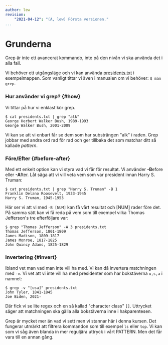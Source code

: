 ```yaml
---
author: lew
revision:
    "2021-04-12": "(A, lew) Första versionen."
...
```

Grunderna
=======================

Grep är inte ett avancerat kommando, inte på den nivån vi ska använda det i alla fall.

Vi behöver ett utgångsläge och vi kan använda [presidents.txt](https://github.com/dbwebb-se/vlinux/blob/master/example/grep/presidents.txt) i exempelmappen. Som vanligt tittar vi även i manualen om vi behöver: `$ man grep`.



### Hur använder vi grep? {#how}

Vi tittar på hur vi enklast kör grep.

```
$ cat presidents.txt | grep "alk"
George Herbert Walker Bush, 1989-1993
George Walker Bush, 2001-2009
```

Vi kan se att vi enbart får se dem som har substrängen "alk" i raden. Grep jobbar med andra ord rad för rad och ger tillbaka det som matchar ditt så kallade *pattern*.



### Före/Efter {#before-after}

Med ett enkelt option kan vi styra vad vi får för resultat. Vi använder **-B**efore eller **-A**fter. Låt säga att vi vill veta vem som var president innan Harry S. Truman:

```
$ cat presidents.txt | grep "Harry S. Truman" -B 1
Franklin Delano Roosevelt, 1933-1945
Harry S. Truman, 1945-1953
```

Här ser vi att vi med `-B [NUM]` kan få vårt resultat och [NUM] rader före det. På samma sätt kan vi få reda på vem som till exempel vilka Thomas Jefferson's tre efterföljare var:

```
$ grep "Thomas Jefferson" -A 3 presidents.txt
Thomas Jefferson, 1801-1809
James Madison, 1809-1817
James Monroe, 1817-1825
John Quincy Adams, 1825-1829
```



### Invertering {#invert}

Ibland vet man vad man inte vill ha med. Vi kan då invertera matchningen med `-v`. Vi vet att vi inte vill ha med presidenter som har bokstäverna `u,s,a` i namnet:

```
$ grep -v "[usa]" presidents.txt
John Tyler, 1841-1845
Joe Biden, 2021-
```

Där fick vi se lite regex och en så kallad "character class" `[]`. Uttrycket säger att matchningen ska gälla alla bokstäverna inne i hakparentesen.

Grep är mycket mer än vad vi sett men vi stannar här i denna kursen. Det fungerar utmärkt att filtrera kommandon som till exempel `ls` eller `top`. Vi kan som vi såg även blanda in mer reguljära uttryck i vårt PATTERN. Men det får vara till en annan gång.

